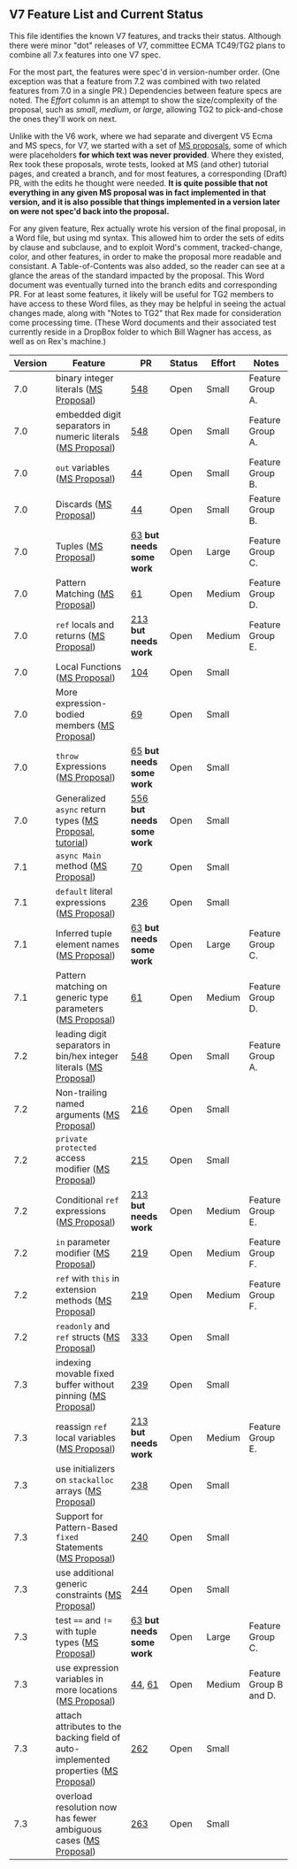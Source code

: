 ## V7 Feature List and Current Status

This file identifies the known V7 features, and tracks their status. Although there were minor "dot" releases of V7, committee ECMA TC49/TG2 plans to combine all 7.x features into one V7 spec.

For the most part, the features were spec'd in version-number order. (One exception was that a feature from 7.2 was combined with two related features from 7.0 in a single PR.) Dependencies between feature specs are noted. The *Effort* column is an attempt to show the size/complexity of the proposal, such as *small*, *medium*, or *large*, allowing TG2 to pick-and-chose the ones they'll work on next.

Unlike with the V6 work, where we had separate and divergent V5 Ecma and MS specs, for V7, we started with a set of [MS proposals](https://github.com/dotnet/csharplang/tree/main/proposals), some of which were placeholders **for which text was never provided**. Where they existed, Rex took these proposals, wrote tests, looked at MS (and other) tutorial pages, and created a branch, and for most features, a corresponding (Draft) PR, with the edits he thought were needed. **It is quite possible that not everything in any given MS proposal was in fact implemented in that version, and it is also possible that things implemented in a version later on were not spec'd back into the proposal.** 

For any given feature, Rex actually wrote his version of the final proposal, in a Word file, but using md syntax. This allowed him to order the sets of edits by clause and subclause, and to exploit Word's comment, tracked-change, color, and other features, in order to make the proposal more readable and consistant. A Table-of-Contents was also added, so the reader can see at a glance the areas of the standard impacted by the proposal. This Word document was eventually turned into the branch edits and corresponding PR. For at least some features, it likely will be useful for TG2 members to have access to these Word files, as they may be helpful in seeing the actual changes made, along with "Notes to TG2" that Rex made for consideration come processing time. (These Word documents and their associated test currently reside in a DropBox folder to which Bill Wagner has access, as well as on Rex's machine.)

Version | Feature | PR | Status | Effort | Notes
------- | ------- | -- | ------ | ------ | -----
7.0 | binary integer literals ([MS Proposal](https://github.com/dotnet/csharplang/blob/main/proposals/csharp-7.0/binary-literals.md)) | [548](https://github.com/ECMA-TC49-TG2/csharpstandard/pull/548) | Open | Small | Feature Group A.
7.0 | embedded digit separators in numeric literals ([MS Proposal](https://github.com/dotnet/csharplang/blob/main/proposals/csharp-7.0/digit-separators.md)) | [548](https://github.com/ECMA-TC49-TG2/csharpstandard/pull/548) | Open | Small | Feature Group A.
7.0 | `out` variables ([MS Proposal](https://github.com/dotnet/csharplang/blob/main/proposals/csharp-7.0/out-var.md)) | [44](https://github.com/ECMA-TC49-TG2/csharpstandard/pull/44) | Open | Small | Feature Group B.
7.0 | Discards ([MS Proposal](https://github.com/dotnet/csharplang/blob/main/proposals/csharp-7.0/out-var.md)) | [44](https://github.com/ECMA-TC49-TG2/csharpstandard/pull/44) | Open | Small | Feature Group B.
7.0 | Tuples ([MS Proposal](https://github.com/dotnet/csharplang/blob/main/proposals/csharp-7.0/tuples.md)) | [63](https://github.com/ECMA-TC49-TG2/csharpstandard/pull/63) **but needs some work** | Open | Large | Feature Group C.
7.0 | Pattern Matching ([MS Proposal](https://github.com/dotnet/csharplang/blob/main/proposals/csharp-7.0/pattern-matching.md)) | [61](https://github.com/ECMA-TC49-TG2/csharpstandard/pull/61) | Open | Medium | Feature Group D.
7.0 | `ref` locals and returns ([MS Proposal](https://github.com/dotnet/csharplang/blob/main/proposals/csharp-7.0/ref-locals-returns.md)) | [213](https://github.com/ECMA-TC49-TG2/csharpstandard/pull/213) **but needs work** | Open | Medium | Feature Group E.
7.0 | Local Functions ([MS Proposal](https://github.com/dotnet/csharplang/blob/main/proposals/csharp-7.0/local-functions.md)) | [104](https://github.com/ECMA-TC49-TG2/csharpstandard/pull/104) | Open | Small | 
7.0 | More expression-bodied members ([MS Proposal](https://github.com/dotnet/csharplang/blob/main/proposals/csharp-7.0/expression-bodied-everything.md)) | [69](https://github.com/ECMA-TC49-TG2/csharpstandard/pull/69) | Open | Small | 
7.0 | `throw` Expressions ([MS Proposal](https://github.com/dotnet/csharplang/blob/main/proposals/csharp-7.0/throw-expression.md)) | [65](https://github.com/ECMA-TC49-TG2/csharpstandard/pull/65) **but needs some work** | Open | Small | 
7.0 | Generalized `async` return types ([MS Proposal](https://github.com/dotnet/csharplang/blob/main/proposals/csharp-7.0/task-types.md), [tutorial](https://docs.microsoft.com/en-us/dotnet/csharp/programming-guide/concepts/async/async-return-types)) | [556](https://github.com/ECMA-TC49-TG2/csharpstandard/pull/556) **but needs some work** | Open | Small | 
7.1 | `async Main` method ([MS Proposal](https://github.com/dotnet/csharplang/blob/main/proposals/csharp-7.1/async-main.md)) | [70](https://github.com/ECMA-TC49-TG2/csharpstandard/pull/70) | Open | Small | 
7.1 | `default` literal expressions ([MS Proposal](https://github.com/dotnet/csharplang/blob/main/proposals/csharp-7.1/target-typed-default.md)) | [236](https://github.com/ECMA-TC49-TG2/csharpstandard/pull/236) | Open | Small | 
7.1 | Inferred tuple element names ([MS Proposal](https://github.com/dotnet/csharplang/blob/main/proposals/csharp-7.1/infer-tuple-names.md)) | [63](https://github.com/ECMA-TC49-TG2/csharpstandard/pull/63) **but needs some work** | Open | Large | Feature Group C.
7.1 | Pattern matching on generic type parameters ([MS Proposal](https://github.com/dotnet/csharplang/blob/main/proposals/csharp-7.1/generics-pattern-match.md)) | [61](https://github.com/ECMA-TC49-TG2/csharpstandard/pull/61) | Open | Medium | Feature Group D.
7.2 | leading digit separators in bin/hex integer literals ([MS Proposal](https://github.com/dotnet/csharplang/blob/main/proposals/csharp-7.2/leading-separator.md)) | [548](https://github.com/ECMA-TC49-TG2/csharpstandard/pull/548) | Open | Small | Feature Group A.
7.2 | Non-trailing named arguments ([MS Proposal](https://github.com/dotnet/csharplang/blob/main/proposals/csharp-7.2/non-trailing-named-arguments.md)) | [216](https://github.com/ECMA-TC49-TG2/csharpstandard/pull/216) | Open | Small | 
7.2 | `private protected` access modifier ([MS Proposal](https://github.com/dotnet/csharplang/blob/main/proposals/csharp-7.2/private-protected.md)) | [215](https://github.com/ECMA-TC49-TG2/csharpstandard/pull/215) | Open | Small |
7.2 | Conditional `ref` expressions ([MS Proposal](https://github.com/dotnet/csharplang/blob/main/proposals/csharp-7.2/conditional-ref.md)) | [213](https://github.com/ECMA-TC49-TG2/csharpstandard/pull/213) **but needs work**  | Open | Medium | Feature Group E.
7.2 | `in` parameter modifier ([MS Proposal](https://github.com/dotnet/csharplang/blob/main/proposals/csharp-7.2/readonly-ref.md)) | [219](https://github.com/ECMA-TC49-TG2/csharpstandard/pull/219) | Open | Medium | Feature Group F.
7.2 | `ref` with `this` in extension methods ([MS Proposal](https://github.com/dotnet/csharplang/blob/main/proposals/csharp-7.2/ref-extension-methods.md)) | [219](https://github.com/ECMA-TC49-TG2/csharpstandard/pull/219) | Open | Medium | Feature Group F.
7.2 | `readonly` and `ref` structs ([MS Proposal](https://github.com/dotnet/csharplang/blob/main/proposals/csharp-7.2/readonly-struct.md)) | [333](https://github.com/ECMA-TC49-TG2/csharpstandard/pull/333) | Open | Small | 
7.3 | indexing movable fixed buffer without pinning ([MS Proposal](https://github.com/dotnet/csharplang/blob/main/proposals/csharp-7.3/indexing-movable-fixed-fields.md)) | [239](https://github.com/ECMA-TC49-TG2/csharpstandard/pull/239) | Open | Small |  
7.3 | reassign `ref` local variables ([MS Proposal](https://github.com/dotnet/csharplang/blob/main/proposals/csharp-7.3/ref-local-reassignment.md)) | [213](https://github.com/ECMA-TC49-TG2/csharpstandard/pull/213) **but needs work**  | Open | Medium | Feature Group E.
7.3 | use initializers on `stackalloc` arrays ([MS Proposal](https://github.com/dotnet/csharplang/blob/main/proposals/csharp-7.3/stackalloc-array-initializers.md)) | [238](https://github.com/ECMA-TC49-TG2/csharpstandard/pull/238) | Open | Small | 
7.3 | Support for Pattern-Based `fixed` Statements ([MS Proposal](https://github.com/dotnet/csharplang/blob/main/proposals/csharp-7.3/pattern-based-fixed.md)) | [240](https://github.com/ECMA-TC49-TG2/csharpstandard/pull/240) | Open | Small |  
7.3 | use additional generic constraints ([MS Proposal](https://github.com/dotnet/csharplang/blob/main/proposals/csharp-7.3/blittable.md)) | [244](https://github.com/ECMA-TC49-TG2/csharpstandard/pull/244) | Open | Small | 
7.3 | test `==` and `!=` with tuple types ([MS Proposal](https://github.com/dotnet/csharplang/blob/main/proposals/csharp-7.3/tuple-equality.md)) | [63](https://github.com/ECMA-TC49-TG2/csharpstandard/pull/63) **but needs some work** | Open | Large | Feature Group C.
7.3 | use expression variables in more locations ([MS Proposal](https://github.com/dotnet/csharplang/blob/main/proposals/csharp-7.3/expression-variables-in-initializers.md)) | [44](https://github.com/ECMA-TC49-TG2/csharpstandard/pull/44), [61](https://github.com/ECMA-TC49-TG2/csharpstandard/pull/61) | Open | Medium | Feature Group B and D.
7.3 | attach attributes to the backing field of auto-implemented properties ([MS Proposal](https://github.com/dotnet/csharplang/blob/main/proposals/csharp-7.3/auto-prop-field-attrs.md)) | [262](https://github.com/dotnet/csharpstandard/pull/262) | Open | Small | 
7.3 | overload resolution now has fewer ambiguous cases ([MS Proposal](https://github.com/dotnet/csharplang/blob/main/proposals/csharp-7.3/improved-overload-candidates.md)) | [263](https://github.com/dotnet/csharpstandard/pull/263) | Open | Small | 
